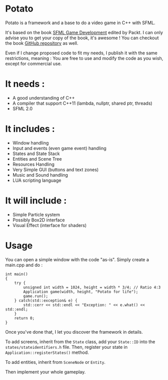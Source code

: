Potato
================

Potato is a framework and a base to do a video game in C++ with SFML.

It's based on the book [SFML Game Development](http://www.packtpub.com/sfml-game-development/book) edited by Packt. I can only advise you to get your copy of the book, it's awesome ! You can checkout the book [GitHub repository](https://github.com/LaurentGomila/SFML-Game-Development-Book) as well.

Even if I change proposed code to fit my needs, I publish it with the same restrictions, meaning : You are free to use and modify the code as you wish, except for commercial use.

It needs :
==

*   A good understanding of C++
*   A compiler that support C++11 (lambda, nullptr, shared ptr, threads)
*   SFML 2.0

It includes :
==

*   Window handling
*   Input and events (even game event) handling
*   States and State Stack
*   Entities and Scene Tree
*   Resources Handling
*   Very Simple GUI (buttons and text zones)
*   Music and Sound handling
*   LUA scripting language

It will include :
==

*   Simple Particle system
*   Possibly Box2D interface
*   Visual Effect (interface for shaders)

Usage
==

You can open a simple window with the code "as-is". Simply create a main.cpp and do :

    int main()
    {
        try {
            unsigned int width = 1024, height = width * 3/4; // Ratio 4:3
            Application game(width, height, "Potato for life");
            game.run();
        } catch(std::exception& e) {
            std::cerr << std::endl << "Exception: " << e.what() << std::endl;
        }
        return 0;
    }

Once you've done that, I let you discover the framework in details.

To add screens, inherit from the `State` class, add your `State::ID` into the `states/stateidentifiers.h` file. Then, register your state in `Application::registerStates()` method.

To add entities, inherit from `SceneNode` or `Entity`.

Then implement your whole gameplay.
